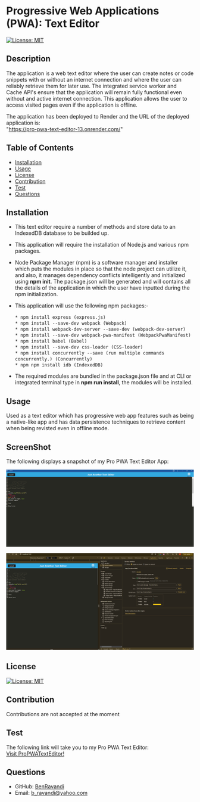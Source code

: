   # Progressive Web Applications (PWA): Text Editor

  [![License: MIT](https://img.shields.io/badge/License-MIT-yellow.svg)](https://opensource.org/licenses/MIT)

  ## Description
  The application is a web text editor where the user can create notes or code snippets with or without an internet connection and where the user can reliably retrieve them for later use. The integrated service worker and Cache API's ensure that the application will remain fully functional even without and active internet connection. This application allows the user to access visited pages even if the application is offline.
  

The application has been deployed to Render and the URL of the deployed application is: <br>
 "https://pro-pwa-text-editor-13.onrender.com/"

  
  ## Table of Contents
  - [Installation](#installation)
  - [Usage](#usage)
  - [License](#license)
  - [Contribution](#contribution)
  - [Test](#test)
  - [Questions](#questions)
  

  ## Installation
 * This text editor require a number of methods and store data to an IndexedDB database to be builded up.

  * This application will require the installation of Node.js and various npm packages.

  *   Node Package Manager (npm) is a software manager and installer which puts the modules in place so that the node project can utilize it, and also, it manages dependency conflicts intelligently and initialized using **npm init**. The package.json will be generated and will contains all the details of the application in which the user have inputted during the npm initialization. 

  *  This application will use the following npm packages:-

         * npm install express (express.js)
         * npm install --save-dev webpack (Webpack)
         * npm install webpack-dev-server --save-dev (webpack-dev-server)
         * npm install --save-dev webpack-pwa-manifest (WebpackPwaManifest)
         * npm install babel (Babel)
         * npm install --save-dev css-loader (CSS-loader)
         * npm install concurrently --save (run multiple commands concurrently.) (Concurrently)
         * npm npm install idb (IndexedDB)

  * The required modules are bundled in the package.json file and at CLI or integrated terminal type in **npm run install**, the modules will be installed. 


  ## Usage
   Used as a text editor which has progressive web app features such as being a native-like app and has data persistence techniques to retrieve content when being revisted even in offline mode.

   ## ScreenShot
   The following displays a snapshot of my Pro PWA Text Editor App:

![Snapshot of my "Pro PWA Text Editor App".](./Assets/Demo.png?raw=true>)

![Snapshot of my "Pro PWA Text Editor App".](./Assets/ServiceWorker.png?raw=true>)

  ## License
  [![License: MIT](https://img.shields.io/badge/License-MIT-yellow.svg)](https://opensource.org/licenses/MIT)


  ## Contribution
  Contributions are not accepted at the moment

  ## Test
  The following link will take you to my Pro PWA Text Editor: <br>
 <a href="https://pro-pwa-text-editor-13.onrender.com/">Visit ProPWATextEditor!</a>

  ## Questions
  - GitHub: [BenRavandi](https://github.com/BenRavandi)
  - Email: b_ravandi@yahoo.com
    